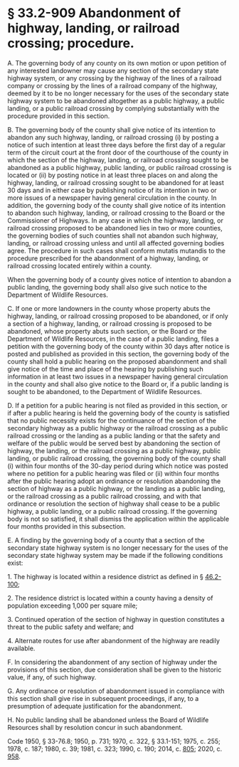 # § 33.2-909 Abandonment of highway, landing, or railroad crossing; procedure.

<p>A. The governing body of any county on its own motion or upon petition of any interested landowner may cause any section of the secondary state highway system, or any crossing by the highway of the lines of a railroad company or crossing by the lines of a railroad company of the highway, deemed by it to be no longer necessary for the uses of the secondary state highway system to be abandoned altogether as a public highway, a public landing, or a public railroad crossing by complying substantially with the procedure provided in this section.</p><p>B. The governing body of the county shall give notice of its intention to abandon any such highway, landing, or railroad crossing (i) by posting a notice of such intention at least three days before the first day of a regular term of the circuit court at the front door of the courthouse of the county in which the section of the highway, landing, or railroad crossing sought to be abandoned as a public highway, public landing, or public railroad crossing is located or (ii) by posting notice in at least three places on and along the highway, landing, or railroad crossing sought to be abandoned for at least 30 days and in either case by publishing notice of its intention in two or more issues of a newspaper having general circulation in the county. In addition, the governing body of the county shall give notice of its intention to abandon such highway, landing, or railroad crossing to the Board or the Commissioner of Highways. In any case in which the highway, landing, or railroad crossing proposed to be abandoned lies in two or more counties, the governing bodies of such counties shall not abandon such highway, landing, or railroad crossing unless and until all affected governing bodies agree. The procedure in such cases shall conform mutatis mutandis to the procedure prescribed for the abandonment of a highway, landing, or railroad crossing located entirely within a county.</p><p>When the governing body of a county gives notice of intention to abandon a public landing, the governing body shall also give such notice to the Department of Wildlife Resources.</p><p>C. If one or more landowners in the county whose property abuts the highway, landing, or railroad crossing proposed to be abandoned, or if only a section of a highway, landing, or railroad crossing is proposed to be abandoned, whose property abuts such section, or the Board or the Department of Wildlife Resources, in the case of a public landing, files a petition with the governing body of the county within 30 days after notice is posted and published as provided in this section, the governing body of the county shall hold a public hearing on the proposed abandonment and shall give notice of the time and place of the hearing by publishing such information in at least two issues in a newspaper having general circulation in the county and shall also give notice to the Board or, if a public landing is sought to be abandoned, to the Department of Wildlife Resources.</p><p>D. If a petition for a public hearing is not filed as provided in this section, or if after a public hearing is held the governing body of the county is satisfied that no public necessity exists for the continuance of the section of the secondary highway as a public highway or the railroad crossing as a public railroad crossing or the landing as a public landing or that the safety and welfare of the public would be served best by abandoning the section of highway, the landing, or the railroad crossing as a public highway, public landing, or public railroad crossing, the governing body of the county shall (i) within four months of the 30-day period during which notice was posted where no petition for a public hearing was filed or (ii) within four months after the public hearing adopt an ordinance or resolution abandoning the section of highway as a public highway, or the landing as a public landing, or the railroad crossing as a public railroad crossing, and with that ordinance or resolution the section of highway shall cease to be a public highway, a public landing, or a public railroad crossing. If the governing body is not so satisfied, it shall dismiss the application within the applicable four months provided in this subsection.</p><p>E. A finding by the governing body of a county that a section of the secondary state highway system is no longer necessary for the uses of the secondary state highway system may be made if the following conditions exist:</p><p>1. The highway is located within a residence district as defined in § <a href='/vacode/46.2-100/'>46.2-100</a>;</p><p>2. The residence district is located within a county having a density of population exceeding 1,000 per square mile;</p><p>3. Continued operation of the section of highway in question constitutes a threat to the public safety and welfare; and</p><p>4. Alternate routes for use after abandonment of the highway are readily available.</p><p>F. In considering the abandonment of any section of highway under the provisions of this section, due consideration shall be given to the historic value, if any, of such highway.</p><p>G. Any ordinance or resolution of abandonment issued in compliance with this section shall give rise in subsequent proceedings, if any, to a presumption of adequate justification for the abandonment.</p><p>H. No public landing shall be abandoned unless the Board of Wildlife Resources shall by resolution concur in such abandonment.</p><p>Code 1950, § 33-76.8; 1950, p. 731; 1970, c. 322, § 33.1-151; 1975, c. 255; 1978, c. 187; 1980, c. 39; 1981, c. 323; 1990, c. 190; 2014, c. <a href='http://lis.virginia.gov/cgi-bin/legp604.exe?141+ful+CHAP0805'>805</a>; 2020, c. <a href='http://lis.virginia.gov/cgi-bin/legp604.exe?201+ful+CHAP0958'>958</a>.</p>